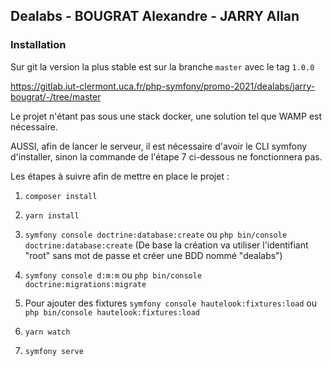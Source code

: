 ## Dealabs - BOUGRAT Alexandre - JARRY Allan

### Installation

Sur git la version la plus stable est sur la branche `master` avec le tag `1.0.0`

https://gitlab.iut-clermont.uca.fr/php-symfony/promo-2021/dealabs/jarry-bougrat/-/tree/master

Le projet n'étant pas sous une stack docker, une solution tel que WAMP est nécessaire.

AUSSI, afin de lancer le serveur, il est nécessaire d'avoir le CLI symfony d'installer, sinon la commande de l'étape 7 ci-dessous ne fonctionnera pas.

Les étapes à suivre afin de mettre en place le projet :

1. `composer install`

2. `yarn install`

3. `symfony console doctrine:database:create` ou `php bin/console doctrine:database:create` (De base la création va utiliser l'identifiant "root" sans mot de passe et créer une BDD nommé "dealabs")

4. `symfony console d:m:m` ou `php bin/console doctrine:migrations:migrate`

5. Pour ajouter des fixtures `symfony console hautelook:fixtures:load` ou `php bin/console hautelook:fixtures:load`

6. `yarn watch`

7. `symfony serve`
